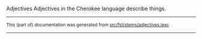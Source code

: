 Adjectives
Adjectives in the Cherokee language describe things.

* * *

<small>This (part of) documentation was generated from [src/fst/stems/adjectives.lexc](https://github.com/giellalt/lang-chr/blob/main/src/fst/stems/adjectives.lexc)</small>

---

